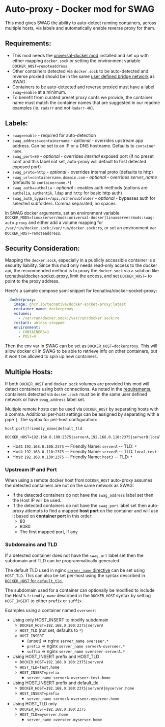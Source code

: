 # Auto-proxy - Docker mod for SWAG

This mod gives SWAG the ability to auto-detect running containers, across multiple hosts, via labels and automatically enable reverse proxy for them.

## Requirements:
- This mod needs the [universal-docker mod](https://github.com/linuxserver/docker-mods/tree/universal-docker) installed and set up with either mapping `docker.sock` or setting the environment variable `DOCKER_HOST=remoteaddress`.
- Other containers detected via `docker.sock` to be auto-detected and reverse proxied should be in the same [user defined bridge network](https://docs.linuxserver.io/general/swag#docker-networking) as SWAG.
- Containers to be auto-detected and reverse proxied must have a label `swag=enable` at a minimum.
- To benefit from curated preset proxy confs we provide, the container name must match the container names that are suggested in our readme examples (ie. `radarr` and not `Radarr-4K`).

## Labels:
- `swag=enable` - required for auto-detection
- `swag_address=containername` - *optional* - overrides upstream app address. Can be set to an IP or a DNS hostname. Defaults to `container name`.
- `swag_port=80` - *optional* - overrides *internal* exposed port (if no preset conf and this label not set, auto-proxy will default to first detected exposed port)
- `swag_proto=http` - *optional* - overrides internal proto (defaults to http)
- `swag_url=containername.domain.com` - *optional* - overrides *server_name* (defaults to `containername.*`)
- `swag_auth=authelia` - *optional* - enables auth methods (options are `authelia`, `authentik`, `ldap` and `http` for basic http auth)
- `swag_auth_bypass=/api,/othersubfolder` - *optional* - bypasses auth for selected subfolders. Comma separated, no spaces.


In SWAG docker arguments, set an environment variable `DOCKER_MODS=linuxserver/mods:universal-docker|linuxserver/mods:swag-auto-proxy` and either add a volume mapping for `/var/run/docker.sock:/var/run/docker.sock:ro`, or set an environment var `DOCKER_HOST=remoteaddress`.

## Security Consideration:
Mapping the `docker.sock`, especially in a publicly accessible container is a security liability. Since this mod only needs read-only access to the docker api, the recommended method is to proxy the `docker.sock` via a solution like [tecnativa/docker-socket-proxy](https://hub.docker.com/r/tecnativa/docker-socket-proxy), limit the access, and set `DOCKER_HOST=` to point to the proxy address.

Here's a sample compose yaml snippet for tecnativa/docker-socket-proxy:
```yaml
  dockerproxy:
    image: ghcr.io/tecnativa/docker-socket-proxy:latest
    container_name: dockerproxy
    volumes:
      - /var/run/docker.sock:/var/run/docker.sock:ro
    restart: unless-stopped
    environment:
      - CONTAINERS=1
      - POST=0
```
Then the env var in SWAG can be set as `DOCKER_HOST=dockerproxy`. This will allow docker cli in SWAG to be able to retrieve info on other containers, but it won't be allowed to spin up new containers.

## Multiple Hosts:

If both `DOCKER_HOST` and `docker.sock` volumes are provided this mod will detect containers using both connections. As noted in the [requirements](#requirements), containers detected via `docker.sock` must be in the same user defined network or have `swag_address` label set.

Multiple remote hosts can be used via `DOCKER_HOST` by separating hosts with a comma. Additional per-host settings can be assigned by separating with a pipe `|`. The syntax for per-host configuration:

```
host:port|friendly_name|default_tld
```


```
DOCKER_HOST=192.168.0.100:2375|serverA,192.168.0.110:2375|serverB|local.test,192.168.0.130:2375
```

* Host: `192.168.0.100:2375` -- Friendly Name: `serverA` -- TLD: `*`
* Host: `192.168.0.110:2375` -- Friendly Name: `serverB` -- TLD: `local.test`
* Host: `192.168.0.130:2375` -- Friendly Name: `host3` -- TLD: `*`

### Upstream IP and Port

When using a remote docker host from `DOCKER_HOST` auto-proxy assumes the detected containers are not on the same network as SWAG:

* If the detected containers do not have the `swag_address` label set then the Host IP will be used.
* If the detected containers do not have the `swag_port` label set then auto-proxy attempts to find a mapped **host port** on the container and will use it based on **container port** in this order:
  * 80
  * 8080
  * The first mapped port, if any

### Subdomains and TLD

If a detected container does not have the `swag_url` label set then the subdomain and TLD can be programmatically generated.

The default TLD used in nginx [`server_name` directive](https://nginx.org/en/docs/http/server_names.html) can be set using `HOST_TLD`. This can also be set per-host using the syntax described in [`DOCKER_HOST` for `default_tld`.](#multiple-hosts)

The subdomain used for a container can optionally be modified to include the Host's `friendly_name` described in the `DOCKER_HOST` syntax by setting `HOST_INSERT` to either `prefix` or `suffix`

Examples using a container named `overseer`:

* Using only HOST_INSERT to modify subdomain
  * `DOCKER_HOST=192.168.0.100:2375|serverA`
  * `HOST_TLD` (not set, defaults to `*`)
  * `HOST_INSERT`
    * (unset) => nginx `server_name overseer.*`
    * `prefix` => nginx `server_name serverA-overseer.*`
    * `suffix` => nginx `server_name overseer-serverA.*`
* Using HOST_INSERT prefix and HOST_TLD
  * `DOCKER_HOST=192.168.0.100:2375|serverA`
  * `HOST_TLD=test.home`
  * `HOST_INSERT=prefix`
    * `server_name serverA-overseer.test.home`
* Using HOST_INSERT prefix and default_tld
  * `DOCKER_HOST=192.168.0.100:2375|serverA|myserver.home`
  * `HOST_INSERT=prefix`
    * `server_name serverA-overseer.myserver.home`
* Using HOST_TLD only
  * `DOCKER_HOST=192.168.0.100:2375`
  * `HOST_TLD=myserver.home`
    * `server_name overseer.myserver.home`